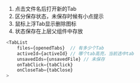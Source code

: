 1. 点击文件名后打开新的Tab 
2. 区分保存状态，未保存时候有小点提示
3. 鼠标上浮Tab显示删除图标
4. 状态保存在上层父组件中存放
```javascript
<TabList
	files={openedTabs}  // 有多少个Tab
	activeId={activeId} // 哪个tab高亮，当前选中tab
	unsavedIds={unsavedFile} // 未保存
	onTabClick={tabClick}  
	onCloseTab={tabClose}
>
```